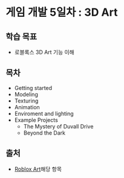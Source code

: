 # 게임 개발 5일차 : 3D Art

## 학습 목표
 - 로블록스 3D Art 기능 이해

## 목차
   - Getting started
   - Modeling
   - Texturing
   - Animation
   - Enviroment and lighting
   - Example Projects
      - The Mystery of Duvall Drive
      - Beyond the Dark

 ## 출처
 - [Roblox Art](https://create.roblox.com/docs/ko-kr/art)해당 항목
